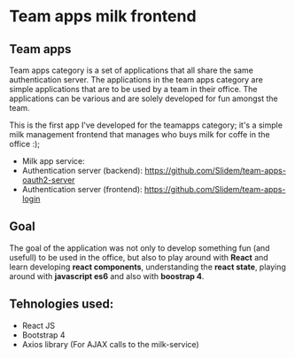 # Team apps milk frontend

## Team apps

Team apps category is a set of applications that all share the same authentication server.
The applications in the team apps category are simple applications that are to be used by a team in their office.
The applications can be various and are solely developed for fun amongst the team.

This is the first app I've developed for the teamapps category; it's a simple milk management frontend that manages who buys milk for coffe in the office :);

- Milk app service:
- Authentication server (backend): https://github.com/Slidem/team-apps-oauth2-server
- Authentication server (frontend): https://github.com/Slidem/team-apps-login

## Goal

The goal of the application was not only to develop something fun (and usefull) to be used in the office,
but also to play around with **React** and learn developing **react components**, understanding the **react state**,
playing around with **javascript es6** and also with **boostrap 4**.

## Tehnologies used:

- React JS
- Bootstrap 4
- Axios library (For AJAX calls to the milk-service)
